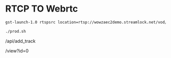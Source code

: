 # RTCP TO Webrtc

```bash
gst-launch-1.0 rtspsrc location=rtsp://wowzaec2demo.streamlock.net/vod/mp4:BigBuckBunny_115k.mp4 ! decodebin ! videoconvert ! vp8enc error-resilient=partitions keyframe-max-dist=10 auto-alt-ref=true cpu-used=5 deadline=1 ! rtpvp8pay ! udpsink host=127.0.0.1 port=5004
```

```bash
./prod.sh
```

/api/add_track

/view?id=0
